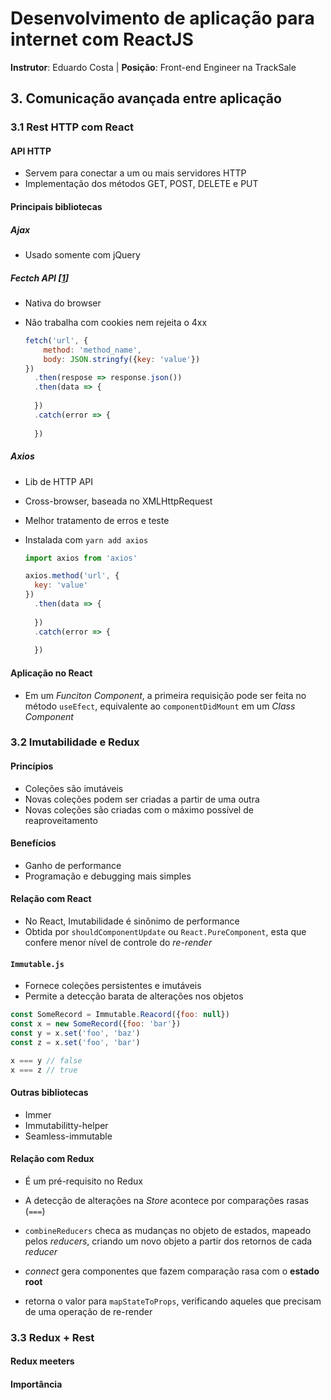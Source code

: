 # Desenvolvimento de aplicação para internet com ReactJS

**Instrutor**: Eduardo Costa | **Posição**: Front-end Engineer na TrackSale



## 3. Comunicação avançada entre aplicação

### 3.1 Rest HTTP com React

#### API HTTP

* Servem para conectar a um ou mais servidores HTTP
* Implementação dos métodos GET, POST, DELETE e PUT



#### Principais bibliotecas

##### Ajax

* Usado somente com jQuery

##### Fectch API [[1](./js/3-es6-avancado/4-promises-fetch)]

* Nativa do browser

* Não trabalha com cookies nem rejeita o 4xx

  ```js
  fetch('url', {
      method: 'method_name',
      body: JSON.stringfy({key: 'value'})
  })
  	.then(respose => response.json())
  	.then(data => {
      
  	})
  	.catch(error => {
  	
  	})
  ```

##### Axios

* Lib de HTTP API
* Cross-browser, baseada no XMLHttpRequest

* Melhor tratamento de erros e teste

* Instalada com `yarn add axios`

  ```js
  import axios from 'axios'
  
  axios.method('url', {
  	key: 'value'    
  })
  	.then(data => {
  	
  	})
  	.catch(error => {
  	
  	})
  ```



#### Aplicação no React

* Em um *Funciton Component*, a primeira requisição pode ser feita no método `useEfect`, equivalente ao `componentDidMount` em um *Class Component*



### 3.2 Imutabilidade e Redux

#### Princípios

* Coleções são imutáveis
* Novas coleções podem ser criadas a partir de uma outra
* Novas coleções são criadas com o máximo possível de reaproveitamento

#### Benefícios

* Ganho de performance
* Programação e debugging mais simples

#### Relação com React

* No React, Imutabilidade é sinônimo de performance 
* Obtida por `shouldComponentUpdate` ou `React.PureComponent`, esta que confere menor nível de controle do *re-render*

#### `Immutable.js`

* Fornece coleções persistentes e imutáveis
* Permite a detecção barata de alterações nos objetos

```js
const SomeRecord = Immutable.Reacord({foo: null})
const x = new SomeRecord({foo: 'bar'})
const y = x.set('foo', 'baz')
const z = x.set('foo', 'bar')

x === y // false
x === z // true
```

#### Outras bibliotecas

* Immer
* Immutabilitty-helper
* Seamless-immutable



#### Relação com Redux

* É um pré-requisito no Redux
* A detecção de alterações na *Store* acontece por comparações rasas (`===`)
* `combineReducers` checa as mudanças no objeto de estados, mapeado pelos *reducers*, criando um novo objeto a partir dos retornos de cada *reducer*



* *connect* gera componentes que fazem comparação rasa com o **estado root**
* retorna o valor para `mapStateToProps`, verificando aqueles que precisam de uma operação de re-render



### 3.3 Redux + Rest

#### Redux meeters

#### Importância
